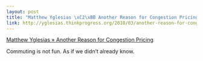 ```yaml
--- 
layout: post
title: "Matthew Yglesias \xC2\xBB Another Reason for Congestion Pricing"
link: http://yglesias.thinkprogress.org/2010/03/another-reason-for-congestion-pricing/
---
```

<a href=
"http://yglesias.thinkprogress.org/2010/03/another-reason-for-congestion-pricing/">
Matthew Yglesias » Another Reason for Congestion Pricing</a>

<p>Commuting is not fun. As if we didn’t already know.</p>
